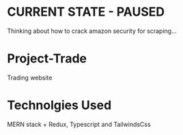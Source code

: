 # CURRENT STATE - PAUSED
Thinking about how to crack amazon security for scraping... 
# Project-Trade
Trading website
# Technolgies Used
MERN stack + Redux, Typescript and TailwindsCss
